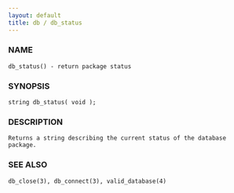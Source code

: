 ```yaml
---
layout: default
title: db / db_status
---
```


### NAME

    db_status() - return package status

### SYNOPSIS

    string db_status( void );

### DESCRIPTION

    Returns a string describing the current status of the database package.

### SEE ALSO

    db_close(3), db_connect(3), valid_database(4)

